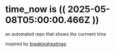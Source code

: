 # time_now is (( 2025-05-08T05:00:00.466Z ))

an automated repo that shows the currnent time

inspired by [breakingheatmap](https://github.com/breakingheatmap/breakingheatmap)